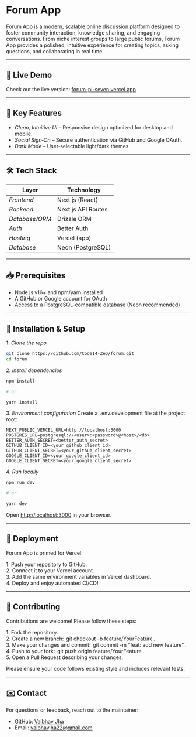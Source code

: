 # Forum App

Forum App is a modern, scalable online discussion platform designed to foster community interaction, knowledge sharing, and engaging conversations. From niche interest groups to large public forums, Forum App provides a polished, intuitive experience for creating topics, asking questions, and collaborating in real time.

---

## 🚀 Live Demo

Check out the live version: [forum-pi-seven.vercel.app](https://forum-pi-seven.vercel.app/)

---

## 🎯 Key Features

- ⁠*Clean, Intuitive UI* – Responsive design optimized for desktop and mobile.
- ⁠*Social Sign‑On* – Secure authentication via GitHub and Google OAuth.
- ⁠*Dark Mode* – User‑selectable light/dark themes.

---

## 🛠️ Tech Stack

| Layer          | Technology         |
| -------------- | ------------------ |
| _Frontend_     | Next.js (React)    |
| _Backend_      | Next.js API Routes |
| _Database/ORM_ | Drizzle ORM        |
| _Auth_         | Better Auth        |
| _Hosting_      | Vercel (app)       |
| _Database_     | Neon (PostgreSQL)  |

---

## 📥 Prerequisites

- ⁠Node.js v16+ and npm/yarn installed
- ⁠A GitHub or Google account for OAuth
- ⁠Access to a PostgreSQL-compatible database (Neon recommended)

---

## 🔧 Installation & Setup

1.⁠ ⁠*Clone the repo*

```bash
git clone https://github.com/Code14-ZeD/forum.git
cd forum
```

2.⁠ ⁠*Install dependencies*

```bash
npm install

# or

yarn install
```

3.⁠ ⁠*Environment configuration*
Create a ⁠ .env.development⁠ file at the project root:

```⁠ini
NEXT_PUBLIC_VERCEL_URL=http://localhost:3000
POSTGRES_URL=postgresql://<user>:<password>@<host>/<db>
BETTER_AUTH_SECRET=<better_auth_secret>
GITHUB_CLIENT_ID=<your_github_client_id>
GITHUB_CLIENT_SECRET=<your_github_client_secret>
GOOGLE_CLIENT_ID=<your_google_client_id>
GOOGLE_CLIENT_SECRET=<your_google_client_secret>
```

4.⁠ ⁠*Run locally*

```bash
npm run dev

# or

yarn dev
```

Open [http://localhost:3000](http://localhost:3000) in your browser.

---

## 🚀 Deployment

Forum App is primed for Vercel:

1.⁠ ⁠Push your repository to GitHub.</br>
2.⁠ ⁠Connect it to your Vercel account.</br>
3.⁠ ⁠Add the same environment variables in Vercel dashboard.</br>
4.⁠ ⁠Deploy and enjoy automated CI/CD!

---

## 🤝 Contributing

Contributions are welcome! Please follow these steps:

1.⁠ ⁠Fork the repository.</br>
2.⁠ ⁠Create a new branch: ⁠ git checkout -b feature/YourFeature ⁠.</br>
3.⁠ ⁠Make your changes and commit: ⁠ git commit -m "feat: add new feature" ⁠.</br>
4.⁠ ⁠Push to your fork: ⁠ git push origin feature/YourFeature ⁠.</br>
5.⁠ ⁠Open a Pull Request describing your changes.

Please ensure your code follows existing style and includes relevant tests.

---

## ✉️ Contact

For questions or feedback, reach out to the maintainer:

- ⁠GitHub: [Vaibhav Jha](https://github.com/Code14-ZeD)
- ⁠Email: [vaibhavjha22@gmail.com](mailto:vaibhavjha22@gmail.com)
